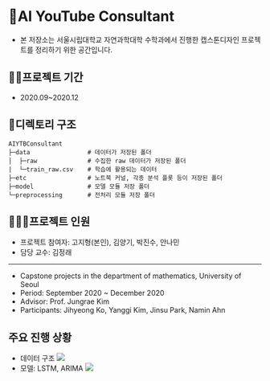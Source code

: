# 🤡AI YouTube Consultant
* 본 저장소는 서울시립대학교 자연과학대학 수학과에서 진행한 캡스톤디자인 프로젝트를 정리하기 위한 공간입니다.
## 🏃‍♂️프로젝트 기간
* 2020.09~2020.12

## 👀디렉토리 구조
```
AIYTBConsultant
├─data                # 데이터가 저장된 폴더
│  ├─raw              # 수집한 raw 데이터가 저장된 폴더
|  └─train_raw.csv    # 학습에 활용되는 데이터
├─etc                 # 노트북 커널, 각종 분석 플롯 등이 저장된 폴더
├─model               # 모델 모듈 저장 폴더
└─preprocessing       # 전처리 모듈 저장 폴더
```
## 👩‍👧‍👦프로젝트 인원
* 프로젝트 참여자: 고지형(본인), 김양기, 박진수, 안나민
* 담당 교수: 김정래
---
* Capstone projects in the department of mathematics, University of Seoul
* Period: September 2020 ~ December 2020
* Advisor: Prof. Jungrae Kim
* Participants: Jihyeong Ko, Yanggi Kim, Jinsu Park, Namin Ahn

## 주요 진행 상황
* 데이터 구조
![](https://github.com/iloveslowfood/AIYTBConsultant/blob/master/etc/Presentation/Data%20Structure.png)  
* 모델: LSTM, ARIMA
![](https://media.discordapp.net/attachments/784385773839319070/785540543807225856/Screen_Shot_2020-12-08_at_12.52.07_AM.png)
